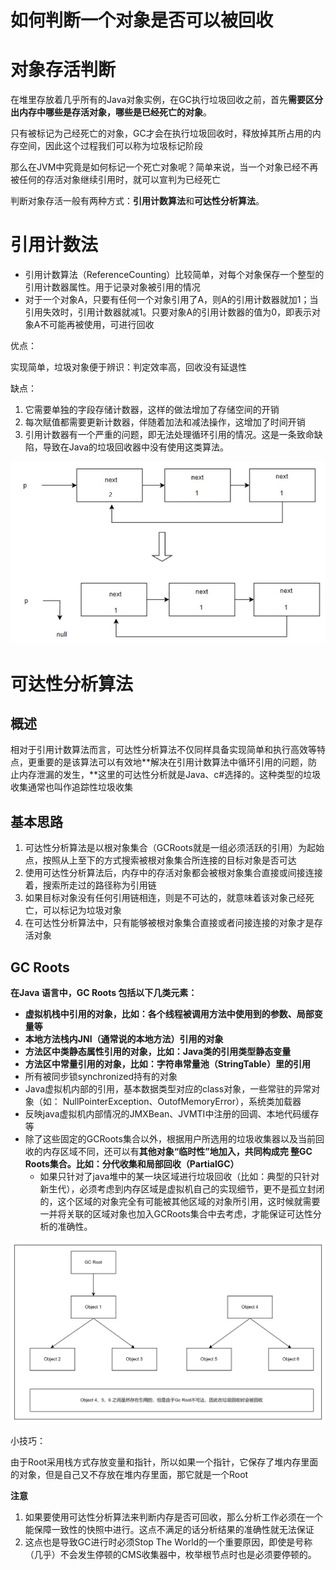 # 如何判断一个对象是否可以被回收

# 对象存活判断

在堆里存放着几乎所有的Java对象实例，在GC执行垃圾回收之前，首先**需要区分出内存中哪些是存活对象，哪些是已经死亡的对象**。

只有被标记为己经死亡的对象，GC才会在执行垃圾回收时，释放掉其所占用的内存空间，因此这个过程我们可以称为垃圾标记阶段

那么在JVM中究竟是如何标记一个死亡对象呢？简单来说，当一个对象已经不再被任何的存活对象继续引用时，就可以宣判为已经死亡

判断对象存活一般有两种方式：**引用计数算法**和**可达性分析算法**。

# 引用计数法

+ 引用计数算法（ReferenceCounting）比较简单，对每个对象保存一个整型的引用计数器属性。用于记录对象被引用的情况
+ 对于一个对象A，只要有任何一个对象引用了A，则A的引用计数器就加1；当引用失效时，引用计数器就减1。只要对象A的引用计数器的值为0，即表示对象A不可能再被使用，可进行回收

优点：

实现简单，垃圾对象便于辨识：判定效率高，回收没有延退性

缺点：

1. 它需要单独的字段存储计数器，这样的做法增加了存储空间的开销
2. 每次赋值都需要更新计数器，伴随着加法和减法操作，这增加了时间开销
3. 引用计数器有一个严重的问题，即无法处理循环引用的情况。这是一条致命缺陷，导致在Java的垃圾回收器中没有使用这类算法。

![1728305689628-57f54a8a-e59a-4cec-9c2f-406f8dabf91f.jpeg](./img/TRNwr2ahAo0AH2WV/1728305689628-57f54a8a-e59a-4cec-9c2f-406f8dabf91f-880781.jpeg)

# 可达性分析算法

## 概述

相对于引用计数算法而言，可达性分析算法不仅同样具备实现简单和执行高效等特点，更重要的是该算法可以有效地**解决在引用计数算法中循环引用的问题，防止内存泄漏的发生，**这里的可达性分析就是Java、c#选择的。这种类型的垃圾收集通常也叫作追踪性垃圾收集

## 基本思路

1. 可达性分析算法是以根对象集合（GCRoots就是一组必须活跃的引用）为起始点，按照从上至下的方式搜索被根对象集合所连接的目标对象是否可达
2. 使用可达性分析算法后，内存中的存活对象都会被根对象集合直接或间接连接着，搜索所走过的路径称为引用链
3. 如果目标对象没有任何引用链相连，则是不可达的，就意味着该对象己经死亡，可以标记为垃圾对象
4. 在可达性分析算法中，只有能够被根对象集合直接或者问接连接的对象才是存活对象

## GC Roots

**在Java 语言中，GC Roots 包括以下几类元素：**

+ **虚拟机栈中引用的对象，比如：各个线程被调用方法中使用到的参数、局部变量等**
+ **本地方法栈内JNI（通常说的本地方法）引用的对象**
+ **方法区中类静态属性引用的对象，比如：Java类的引用类型静态变量**
+ **方法区中常量引用的对象，比如：字符串常量池（StringTable）里的引用**
+ 所有被同步锁synchronized持有的对象
+ Java虚拟机内部的引用，基本数据类型对应的class对象，一些常驻的异常对象（如： NullPointerException、OutofMemoryError），系统类加载器
+ 反映java虚拟机内部情况的JMXBean、JVMTI中注册的回调、本地代码缓存等
+ 除了这些固定的GCRoots集合以外，根据用户所选用的垃圾收集器以及当前回收的内存区域不同，还可以有**其他对象“临时性”地加入，共同构成完 整GC Roots集合。比如：分代收集和局部回收（PartialGC）**
  + 如果只针对了java堆中的某一块区域进行垃圾回收（比如：典型的只针对新生代），必须考虑到内存区域是虚拟机自己的实现细节，更不是孤立封闭的，这个区域的对象完全有可能被其他区域的对象所引用，这时候就需要一并将关联的区域对象也加入GCRoots集合中去考虑，才能保证可达性分析的准确性。

![1728290906197-af81e6cd-4dcc-438b-8c24-a9129b0bd02e.png](./img/TRNwr2ahAo0AH2WV/1728290906197-af81e6cd-4dcc-438b-8c24-a9129b0bd02e-718344.png)

小技巧：

由于Root采用栈方式存放变量和指针，所以如果一个指针，它保存了堆内存里面的对象，但是自己又不存放在堆内存里面，那它就是一个Root

**注意**

1. 如果要使用可达性分析算法来判断内存是否可回收，那么分析工作必须在一个能保障一致性的快照中进行。这点不满足的话分析结果的准确性就无法保证
2. 这点也是导致GC进行时必须Stop The World的一个重要原因，即使是号称（几乎）不会发生停顿的CMS收集器中，枚举根节点时也是必须要停顿的。
